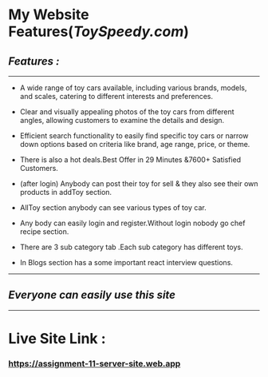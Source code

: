 # **My Website Features(_ToySpeedy.com_)**
## **_Features :_**
---
- A wide range of toy cars available, including various brands, models, and scales, catering to different interests and preferences.
* Clear and visually appealing photos of the toy cars from different angles, allowing customers to examine the details and design.

* Efficient search functionality to easily find specific toy cars or narrow down options based on criteria like brand, age range, price, or theme.

* There is also a hot deals.Best Offer
in 29 Minutes &7600+ Satisfied
Customers.  
* (after login) Anybody can post their toy for sell & they also see their own products in addToy section.
* AllToy section anybody can see various types of toy car.
* Any body can easily login and register.Without login nobody go chef recipe section.
* There are 3 sub category tab .Each sub category has different toys.
* In Blogs section has a some important react interview questions.
---
## **_Everyone can easily use this site_**
---
# Live Site Link :
### https://assignment-11-server-site.web.app